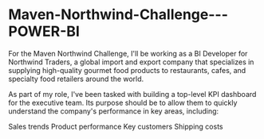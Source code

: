 # Maven-Northwind-Challenge---POWER-BI

For the Maven Northwind Challenge, I'll be working as a BI Developer for Northwind Traders, a global import and export company that specializes in supplying high-quality gourmet food products to restaurants, cafes, and specialty food retailers around the world.

As part of my role, I've been tasked with building a top-level KPI dashboard for the executive team. Its purpose should be to allow them to quickly understand the company's performance in key areas, including:

Sales trends
Product performance
Key customers
Shipping costs
